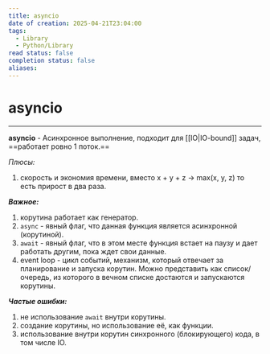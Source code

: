 ```yaml
---
title: asyncio
date of creation: 2025-04-21T23:04:00
tags:
  - Library
  - Python/Library
read status: false
completion status: false
aliases:
---
```

# asyncio
---


**asyncio** - Асинхронное выполнение, подходит для [[IO|IO-bound]] задач, ==работает ровно 1 поток.==

*Плюсы:*
1. скорость и экономия времени, вместо x + y + z -> max(x, y, z) то есть прирост в два раза.



***Важное:***
1. корутина работает как генератор.
2. `async` - явный флаг, что данная функция является асинхронной (корутиной).
3. `await` - явный флаг, что в этом месте функция встает на паузу и дает работать другим, пока ждет свои данные.
4. event loop - цикл событий, механизм, который отвечает за планирование и запуска корутин. Можно представить как список/очередь, из которого в вечном списке достаются и запускаются корутины.


***Частые ошибки:***
1. не использование `await` внутри корутины.
2. создание корутины, но использование её, как функции.
3. использование внутри корутин синхронного (блокирующего) кода, в том числе IO.